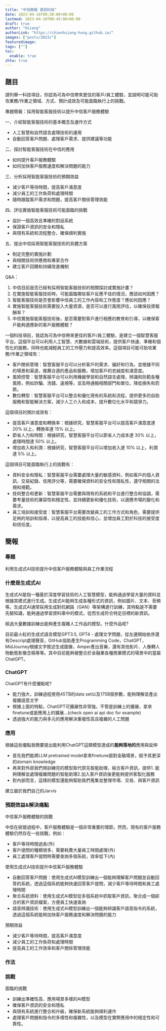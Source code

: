 ```yaml
---
title: "中信簡報 資訊科技"
date: 2023-04-16T00:30:00+08:00
lastmod: 2023-04-16T00:49:00+08:00
draft: true
author: "Hsiang"
authorLink: "https://chienhsiang-hung.github.io/"
images: ["posts/2023/"]
featuredimage: 
tags: [""]
toc:
  enable: true
zhtw: true
---
```

## 題目
請列舉一科技項目，你認為可為中信帶來更佳的客戶/員工體驗，並說明可能可助攻業務/作業之領域、方式、預計成效及可能面臨執行上的挑戰。

專題簡報：採用智能客服技術以提升中信客戶服務體驗

一、介紹智能客服技術的基本概念及運作方式
- 人工智慧和自然語言處理技術的運用
- 自動回答客戶問題、處理客戶需求、提供建議等功能

二、探討智能客服技術在中信的應用
- 如何提升客戶服務體驗
- 如何加快客戶服務速度和解決問題的能力

三、分析採用智能客服技術的預期效益
- 減少客戶等待時間，提高客戶滿意度
- 減少員工的工作負荷和處理時間
- 隨時跟蹤客戶需求和問題，提高客戶關係管理效能

四、評估實施智能客服技術可能面臨的挑戰
- 設計一個高效且準確的對話系統
- 保證客戶資訊的安全和隱私
- 與現有系統和流程整合，確保順利實施

五、提出中信採用智能客服技術的具體方案
- 制定完整的實施計劃
- 與相關技術供應商和專家合作
- 建立客戶回饋和持續改進機制

Q&A：
1. 中信目前是否已經有採用智能客服技術的相關探討或實施計畫？
2. 在實施智能客服技術時，可能面臨哪些客戶反應不佳的情況，應該如何因應？
3. 智能客服技術是否會影響中信員工的工作內容和工作態度？應如何因應？
4. 實施智能客服技術需要投入大量資源，是否可以進行風險評估，以確保投資報酬率？
5. 中信實施智能客服技術後，是否需要對客戶進行相應的教育和引導，以確保客戶能夠適應新的客戶服務體驗？


一個科技項目，我認為可為中信帶來更佳的客戶/員工體驗，是建立一個智慧客服平台。這個平台可以利用人工智慧、大數據和雲端技術，提供客戶快速、準確和個性化的服務，同時也能減輕員工的工作壓力和提高效率。這個項目可能可助攻業務/作業之領域有：
- 客戶關係管理：智慧客服平台可以分析客戶的需求、偏好和行為，並根據不同的場景和渠道，推薦合適的產品和服務，增加客戶的忠誠度和滿意度。
- 風險控管：智慧客服平台可以利用機器學習和自然語言處理，辨識和防範各種風險，例如詐騙、洗錢、違規等，並及時通報相關部門和單位，降低損失和罰款。
- 數位轉型：智慧客服平台可以整合和優化現有的系統和流程，提供更多的自助服務和智能解決方案，減少人工介入和成本，提升數位化水平和競爭力。

這個項目的預計成效有：
- 提高客戶滿意度和轉換率：根據研究，智慧客服平台可以提高客戶滿意度達 20% 以上，轉換率達 15% 以上。
- 節省人力和時間：根據研究，智慧客服平台可以節省人力成本達 30% 以上，處理時間達 50% 以上。
- 增加收入和利潤：根據研究，智慧客服平台可以增加收入達 10% 以上，利潤達 5% 以上。

這個項目可能面臨執行上的挑戰有：
- 資料安全和隱私：智慧客服平台需要處理大量的敏感資料，例如客戶的個人資訊、交易紀錄、信用評分等，需要確保資料的安全性和隱私性，遵守相關的法規和規範。
- 技術整合和更新：智慧客服平台需要與現有的系統和平台進行整合和協調，需要考量技術的兼容性和穩定性，並持續更新和優化技術，以適應市場的變化和需求。
- 員工培訓和接受度：智慧客服平台需要改變員工的工作方式和角色，需要提供足夠的培訓和指導，以提高員工的技能和信心，並增加員工對於科技的接受度和信任度。

## 簡報
### 專題
利用生成式AI技術提升中信客戶服務體驗與員工作業流程
### 什麼是生成式AI
生成式AI是指一種基於深度學習技術的人工智慧模型，能夠通過學習大量的資料並根據其模式進行生成。生成式AI能夠生成各種形式的資訊，例如圖片、文本、音頻等。生成式AI通常採用生成對抗網路（GAN）等架構進行訓練，其特點是不需要先驗知識，能夠通過學習資料庫中的模式，從而生成符合特定目標的新資訊。

經過大量數據訓練出能夠產生複雜人工作品的模型。什麼作品呢?

目前最火紅的生成式語言模型GPT3.5, GPT4 - 處理文字問題，從左邊開始依序還有Descript處理聲音，GitHub協助產生Programming Code，ChatGPT，MidJourney根據文字敘述生成圖像，Amper產出音樂，還有其他影片、人像轉人物動態影像念稿等等。其中目前能夠被整合於金融業各種商業模式的場景中的當屬ChatGPT。
### ChatGPT
ChatGPT有什麼優點呢?
  - 能力強大，訓練過程使用45TB的data set以及175B個參數，能夠理解並產出複雜語意文字
  - 根據上面的特點，ChatGPT可擴展性非常強，不管是訓練上的擴展，拿來finetune或是應用上的擴展...(check open ai api doc for example)
  - 透過強大的能力與多元的應用解決重複性高且複雜的人工問題
### 應用
根據這些優點我簡要提出能利用ChatGPT這類模型達成的**能夠落地的**應用與延伸
  - 首先我們能將LLM pretrained model拿來finetune面對金融場景，賦予其更深的domain knowledge
  - 再來對外部我們用訓練完的模型取代原先智能助理，結合客戶資訊，提供1. 能夠理解並處理複雜問題的智能助理2.加入客戶資訊後更能夠提供客製化服務
  - 對內部而言，這樣的模型還能夠幫助我們蒐集並整理市場、交易、與客戶資訊

建立屬於我們自己的Jarvis
### 預期效益&解決痛點
中信客戶服務體驗的挑戰

中信在經營過程中，客戶服務體驗是一個非常重要的環節。然而，現有的客戶服務體驗仍然存在一些挑戰，例如：
-   客戶等待時間過長(外)
-   客戶提問的種類很多，需要耗費大量員工時間處理(外)
-   員工處理客戶提問時需要查詢多個系統，效率低下(內)

使用生成式AI技術提升中信客戶服務體驗
-   自動回答客戶問題：使用生成式AI模型訓練出一個能夠理解客戶問題並自動回答的系統，透過這個系統能夠快速回答客戶提問，減少客戶等待時間和員工處理時間
-   聚合系統資料：使用生成式AI模型從多個系統中抓取客戶資訊，聚合成一個綜合的客戶資訊檔案，方便員工快速查詢
-   語音辨識技術：使用生成式AI模型訓練出一個能夠辨識客戶語音指令的系統，透過這個系統能夠加快客戶服務速度和解決問題的能力

預期效益
-   減少客戶等待時間，提高客戶滿意度
-   減少員工的工作負荷和處理時間
-   提高員工的工作效率和客戶關係管理效能
### 作法

### 挑戰
面臨的挑戰

-   訓練出準確性高、應用場景多樣的AI模型
-   確保客戶資訊的安全和隱私
-   與現有系統進行整合和升級，確保新系統能夠順利運作
-   處理客戶問題和指令的多樣性和複雜性，以及模型在實際應用中的穩定性和可靠性。